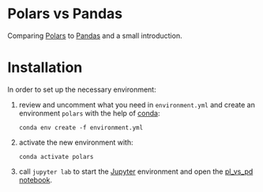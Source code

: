 # Polars vs Pandas

Comparing [Polars] to [Pandas] and a small introduction.

# Installation

In order to set up the necessary environment:

1. review and uncomment what you need in `environment.yml` and create an environment `polars` with the help of [conda]:
   ```
   conda env create -f environment.yml
   ```
2. activate the new environment with:
   ```
   conda activate polars
   ```
3. call `jupyter lab` to start the [Jupyter] environment and open the [pl_vs_pd notebook](pl_vs_pd.ipynb).

[conda]: https://docs.conda.io/
[Jupyter]: https://jupyter.org/
[Polars]: https://pola-rs.github.io/polars-book/user-guide/index.html
[Pandas]: https://pandas.pydata.org/
